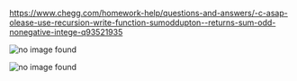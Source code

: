 https://www.chegg.com/homework-help/questions-and-answers/-c-asap-olease-use-recursion-write-function-sumoddupton--returns-sum-odd-nonegative-intege-q93521935

![no image found](https://cdn.discordapp.com/attachments/777783416346902538/949892922524971008/unknown.png)

![no image found](https://cdn.discordapp.com/attachments/777783416346902538/949893072970465291/unknown.png)
